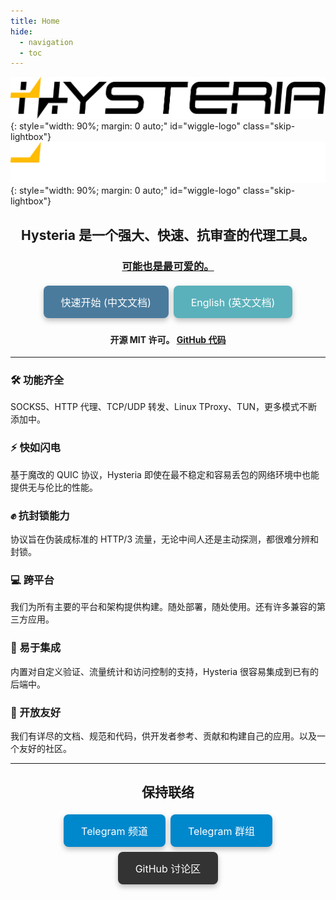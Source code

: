 ```yaml
---
title: Home
hide:
  - navigation
  - toc
---
```


<head>
  <link rel="stylesheet" href="https://cdnjs.cloudflare.com/ajax/libs/font-awesome/6.4.2/css/all.min.css">
</head>

<!-- Hack to hide the title -->
<style>
  .md-typeset h1,
  .md-content__button {
    display: none;
  }
</style>

![Hysteria 2 Logo Banner](./assets/banner_light_nover.svg#logo-light){: style="width: 90%; margin: 0 auto;" id="wiggle-logo" class="skip-lightbox"}
![Hysteria 2 Logo Banner](./assets/banner_dark_nover.svg#logo-dark){: style="width: 90%; margin: 0 auto;" id="wiggle-logo" class="skip-lightbox"}

<h2 style="text-align: center;">Hysteria 是一个强大、快速、抗审查的代理工具。</h2>

<h3 style="text-align: center;">
  <a href="docs/Artworks/">可能也是最可爱的。</a>
</h3>

<p align="center">
  <a href="docs/getting-started/Installation/" style="padding: 14px 28px; background-color: #4A7B9D; color: white; border: none; border-radius: 8px; text-align: center; text-decoration: none; display: inline-block; font-size: 16px; margin: 4px 2px; cursor: pointer; box-shadow: 0px 4px 8px 0px rgba(0,0,0,0.25);">
    快速开始 (中文文档)
  </a>
  <a href="../" style="padding: 14px 28px; background-color: #5AB1BB; color: white; border: none; border-radius: 8px; text-align: center; text-decoration: none; display: inline-block; font-size: 16px; margin: 4px 2px; cursor: pointer; box-shadow: 0px 4px 8px 0px rgba(0,0,0,0.25);">
    English (英文文档)
  </a>
</p>

<h4 style="text-align: center;">开源 MIT 许可。 <a href="https://github.com/apernet/hysteria">GitHub 代码</a></h4>

---

<div class="feature-grid">
  <div>
    <h3>🛠️ 功能齐全</h3>
    <p>SOCKS5、HTTP 代理、TCP/UDP 转发、Linux TProxy、TUN，更多模式不断添加中。</p>
  </div>

  <div>
    <h3>⚡ 快如闪电</h3>
    <p>基于魔改的 QUIC 协议，Hysteria 即使在最不稳定和容易丢包的网络环境中也能提供无与伦比的性能。</p>
  </div>

  <div>
    <h3>✊ 抗封锁能力</h3>
    <p>协议旨在伪装成标准的 HTTP/3 流量，无论中间人还是主动探测，都很难分辨和封锁。</p>
  </div>
  
  <div>
    <h3>💻 跨平台</h3>
    <p>我们为所有主要的平台和架构提供构建。随处部署，随处使用。还有许多兼容的第三方应用。</p>
  </div>

  <div>
    <h3>🔗 易于集成</h3>
    <p>内置对自定义验证、流量统计和访问控制的支持，Hysteria 很容易集成到已有的后端中。</p>
  </div>
  
  <div>
    <h3>🤗 开放友好</h3>
    <p>我们有详尽的文档、规范和代码，供开发者参考、贡献和构建自己的应用。以及一个友好的社区。</p>
  </div>

</div>

---

<h2 style="text-align: center;">保持联络</h2>
<p align="center">
  <a href="https://t.me/hysteria_releases" style="padding: 14px 28px; background-color: #0088CC; color: white; border: none; border-radius: 8px; text-align: center; text-decoration: none; display: inline-block; font-size: 16px; margin: 4px 2px; cursor: pointer; box-shadow: 0px 4px 8px 0px rgba(0,0,0,0.25);">
    <i class="fa-brands fa-telegram"></i> Telegram 频道
  </a>
  <a href="https://t.me/hysteria_github" style="padding: 14px 28px; background-color: #0088CC; color: white; border: none; border-radius: 8px; text-align: center; text-decoration: none; display: inline-block; font-size: 16px; margin: 4px 2px; cursor: pointer; box-shadow: 0px 4px 8px 0px rgba(0,0,0,0.25);">
    <i class="fa-brands fa-telegram"></i> Telegram 群组
  </a>
  <a href="https://github.com/apernet/hysteria/discussions" style="padding: 14px 28px; background-color: #333; color: white; border: none; border-radius: 8px; text-align: center; text-decoration: none; display: inline-block; font-size: 16px; margin: 4px 2px; cursor: pointer; box-shadow: 0px 4px 8px 0px rgba(0,0,0,0.25);">
    <i class="fab fa-github"></i> GitHub 讨论区
  </a>
</p>
